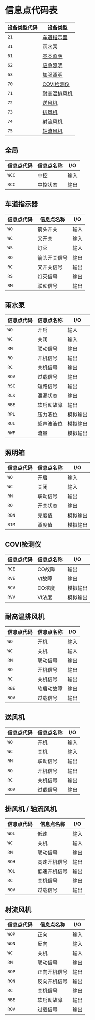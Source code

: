 # 信息点代码表

设备类型代码 | 设备类型
-- | --
`21` | [车道指示器](#车道指示器)
`31` | [雨水泵](#雨水泵)
`61` | [基本照明](#照明箱)
`62` | [应急照明](#照明箱)
`63` | [加强照明](#照明箱)
`70` | [COVI检测仪](#COVI检测仪)
`71` | [耐高温排风机](#耐高温排风机)
`72` | [送风机](#送风机)
`73` | [排风机](#排风机--轴流风机)
`74` | [射流风机](#射流风机)
`75` | [轴流风机](#排风机--轴流风机)

## 全局
信息点代码 | 信息点名称 | I/O
-- | -- | --
`WCC` | 中控 | 输入
`RCC` | 中控状态 | 输出

## 车道指示器
信息点代码 | 信息点名称 | I/O
-- | -- | --
`WO` | 箭头开关 | 输入
`WC` | 叉开关 | 输入
`WS` | 灯灭 | 输入
`RO` | 箭头开关信号 | 输出
`RC` | 叉开关信号 | 输出
`RS` | 灯灭信号 | 输出
`RM` | 联动信号 | 输出

## 雨水泵
信息点代码 | 信息点名称 | I/O
-- | -- | --
`WO` | 开启 | 输入
`WC` | 关闭 | 输入
`RM` | 联动信号 | 输出
`RO` | 开机信号 | 输出
`RC` | 关机信号 | 输出
`ROV` | 过载信号 | 输出
`RSC` | 短路信号 | 输出
`RLK` | 泄漏状态 | 输出
`RBE` | 软启动故障 | 输出
`RPL` | 压力液位 | 模拟输出
`RUL` | 超声波液位 | 模拟输出
`RWF` | 流量 | 模拟输出

## 照明箱
信息点代码 | 信息点名称 | I/O
-- | -- | --
`WO` | 开启 | 输入
`WC` | 关闭 | 输入
`RM` | 联动信号 | 输出
`RO` | 开关状态 | 输出
`RBN` | 亮度值 | 模拟输出
`RIM` | 照度值 | 模拟输出

## COVI检测仪
信息点代码 | 信息点名称 | I/O
-- | -- | --
`RCE` | CO故障 | 输出
`RVE` | VI故障 | 输出
`RCV` | CO浓度 | 模拟输出
`RVV` | VI浓度 | 模拟输出

## 耐高温排风机
信息点代码 | 信息点名称 | I/O
-- | -- | --
`WO` | 开机 | 输入
`WC` | 关机 | 输入
`RM` | 联动信号 | 输出
`RO` | 开机信号 | 输出
`RC` | 关机信号 | 输出
`RBE` | 软启动故障 | 输出
`ROV` | 过载信号 | 输出

## 送风机
信息点代码 | 信息点名称 | I/O
-- | -- | --
`WO` | 开机 | 输入
`WC` | 关机 | 输入
`RM` | 联动信号 | 输出
`RO` | 开机信号 | 输出
`RC` | 关机信号 | 输出
`ROV` | 过载信号 | 输出

## 排风机 / 轴流风机
信息点代码 | 信息点名称 | I/O
-- | -- | --
`WOL` | 低速 | 输入
`WC` | 关机 | 输入
`RM` | 联动信号 | 输出
`ROH` | 高速开机信号 | 输出
`ROL` | 低速开机信号 | 输出
`RC` | 关机信号 | 输出
`ROV` | 过载信号 | 输出

## 射流风机
信息点代码 | 信息点名称 | I/O
-- | -- | --
`WOP` | 正向 | 输入
`WON` | 反向 | 输入
`WC` | 关机 | 输入
`RM` | 联动信号 | 输出
`ROP` | 正向开机信号 | 输出
`RON` | 反向开机信号 | 输出
`RC` | 关机信号 | 输出
`RBE` | 软启动故障 | 输出
`ROV` | 过载信号 | 输出
